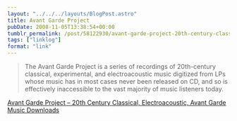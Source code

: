 ```yaml
---
layout: "../../../layouts/BlogPost.astro"
title: Avant Garde Project
pubDate: 2008-11-05T13:38:54+00:00
tumblr_permalink: /post/58122930/avant-garde-project-20th-century-classical
tags: ["linklog"]
format: "link"
---
```


> The Avant Garde Project is a series of recordings of 20th-century classical, experimental, and electroacoustic music digitized from LPs whose music has in most cases never been released on CD, and so is effectively inaccessible to the vast majority of music listeners today.

[Avant Garde Project &#8211; 20th Century Classical, Electroacoustic, Avant Garde Music Downloads][1]

[1]: http://ubu.com/sound/agp/
